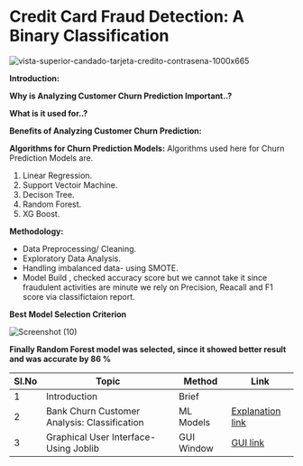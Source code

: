  # Credit Card Fraud Detection: A Binary Classification 



![vista-superior-candado-tarjeta-credito-contrasena-1000x665](https://github.com/V-Vibee/My-Projects-2.0/assets/91024678/f80aec13-369f-4ecf-a4a0-02fcac820bed)






**Introduction:** 

**Why is Analyzing Customer Churn Prediction Important..?** 

**What is it used for..?** 


**Benefits of Analyzing Customer Churn Prediction:**




**Algorithms for Churn Prediction Models:**
Algorithms used here for Churn Prediction Models are.
1. Linear Regression.
2. Support Vectoir Machine.
3. Decison Tree.
4. Random Forest.
5. XG Boost.
   
**Methodology:**
- Data Preprocessing/ Cleaning.
- Exploratory Data Analysis.
- Handling imbalanced data- using SMOTE.
- Model Build , checked accuracy score but we cannot take it since fraudulent activities are minute we rely on Precision, Reacall and F1 score via classifictaion report.


 **Best Model Selection Criterion** 
 
![Screenshot (10)](https://github.com/V-Vibee/My-Projects-2.0/assets/91024678/1163694b-03bc-4cd1-aea8-e1d50773dab9)


**Finally Random Forest model was selected, since it showed better result and was accurate by 86 %**




| Sl.No| Topic| Method| Link|
|-|-|-|-|
|1| Introduction | Brief |[ ](-)
|2| Bank Churn Customer Analysis: Classification | ML Models |[ Explanation link](https://github.com/V-Vibee/My-Projects-2.0/blob/main/3.%20Bank%20Customer%20Churn/Bank_customer_churn_dataset.ipynb)
|3| Graphical User Interface- Using Joblib | GUI Window |[ GUI link](https://github.com/V-Vibee/My-Projects-2.0/blob/main/3.%20Bank%20Customer%20Churn/combined.jpg)
